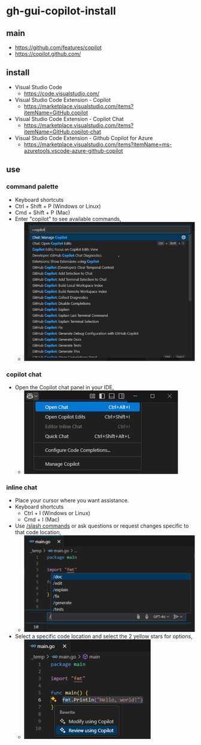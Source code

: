 # gh-gui-copilot-install

## main

- https://github.com/features/copilot
- https://copilot.github.com/

## install

- Visual Studio Code
  - https://code.visualstudio.com/
- Visual Studio Code Extension - Copilot
  - https://marketplace.visualstudio.com/items?itemName=GitHub.copilot
- Visual Studio Code Extension - Copilot Chat
  - https://marketplace.visualstudio.com/items?itemName=GitHub.copilot-chat
- Visual Studio Code Extension - Github Copilot for Azure
  - https://marketplace.visualstudio.com/items?itemName=ms-azuretools.vscode-azure-github-copilot

## use

### command palette

- Keyboard shortcuts 
-   Ctrl + Shift + P (Windows or Linux)
-   Cmd + Shift + P (Mac)
- Enter "copilot" to see available commands,
  - ![copilot-command-palette](images/copilot-command-palette.png)

### copilot chat

- Open the Copilot chat panel in your IDE,
  - ![copilot-chat](images/copilot-chat.png)

### inline chat

- Place your cursor where you want assistance.
- Keyboard shortcuts
  - Ctrl + I (Windows or Linux)
  - Cmd + I (Mac)
- Use [/slash commands](gh-cli-copilot-cheatsheet.md#slash-commands) or ask questions or request changes specific to that code location,
  - ![copilot-inline-chat-1](images/copilot-inline-chat-1.png)
- Select a specific code location and select the 2 yellow stars for options,
  - ![copilot-inline-chat-2](images/copilot-inline-chat-2.png)
